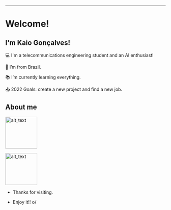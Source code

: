 ----------------------------------------------------------------------------

# Welcome!

 

## I'm Kaio Gonçalves!

 

:computer: I'm a telecommunications engineering student and an AI enthusiast!

:house_with_garden: I’m from Brazil.

:books: I’m currently learning everything.

:outbox_tray: 2022 Goals: create a new project and find a new job.

 

## About me

[<img alt="alt_text" width="100px" src="https://img.shields.io/badge/GitHub-100000?style=for-the-badge&logo=github&logoColor=white" />](https://github.com/eukaio)

[<img alt="alt_text" width="100px" src="https://img.shields.io/badge/LinkedIn-0077B5?style=for-the-badge&logo=linkedin&logoColor=white" />](https://www.linkedin.com/in/kaio-junio-goncalves/)

- Thanks for visiting.

- Enjoy it!! o/




<!--
**eukaio/eukaio** is a ✨ _special_ ✨ repository because its `README.md` (this file) appears on your GitHub profile.

Here are some ideas to get you started:

- 🔭 I’m currently working on ...
- 🌱 I’m currently learning ...
- 👯 I’m looking to collaborate on ...
- 🤔 I’m looking for help with ...
- 💬 Ask me about ...
- 📫 How to reach me: ...
- 😄 Pronouns: ...
- ⚡ Fun fact: ...
-->
